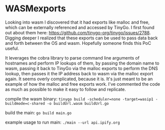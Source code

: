 # WASMexports

Looking into wasm I discovered that it had exports like malloc and free, which can be externally referenced and accessed by TinyGo. I first found out about them here: https://github.com/tinygo-org/tinygo/issues/2788. Digging deeper I realized that these exports can be used to pass data back and forth between the OS and wasm. Hopefully someone finds this PoC useful. 

It leverages the cobra library to parse command line arguments of hostnames and perform IP lookups of them, by passing the domain name to wasm, passing it back to TinyGo via the malloc exports to perform the DNS lookup, then passes it the IP address back to wasm via the malloc export again. It seems overly complicated, because it is. It's just meant to be an example of how the malloc and free exports work. I've commented the code as much as possible to make it easy to follow and replicate. 


compile the wasm binary: ```tinygo build -scheduler=none -target=wasip1 -buildmode=c-shared -o buildUrl.wasm buildUrl.go```

build the main: ```go build main.go```

example usage to run main: ```./main --url api.ipify.org```
